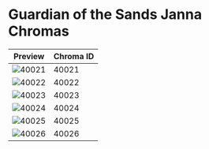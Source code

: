 # Guardian of the Sands Janna Chromas

| Preview | Chroma ID |
|---------|-----------|
| ![40021](https://raw.communitydragon.org/latest/plugins/rcp-be-lol-game-data/global/default/v1/champion-chroma-images/40/40021.png) | 40021 |
| ![40022](https://raw.communitydragon.org/latest/plugins/rcp-be-lol-game-data/global/default/v1/champion-chroma-images/40/40022.png) | 40022 |
| ![40023](https://raw.communitydragon.org/latest/plugins/rcp-be-lol-game-data/global/default/v1/champion-chroma-images/40/40023.png) | 40023 |
| ![40024](https://raw.communitydragon.org/latest/plugins/rcp-be-lol-game-data/global/default/v1/champion-chroma-images/40/40024.png) | 40024 |
| ![40025](https://raw.communitydragon.org/latest/plugins/rcp-be-lol-game-data/global/default/v1/champion-chroma-images/40/40025.png) | 40025 |
| ![40026](https://raw.communitydragon.org/latest/plugins/rcp-be-lol-game-data/global/default/v1/champion-chroma-images/40/40026.png) | 40026 |